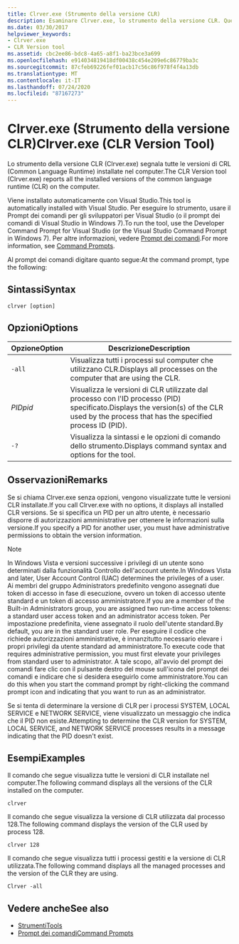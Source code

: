 ```yaml
---
title: Clrver.exe (Strumento della versione CLR)
description: Esaminare Clrver.exe, lo strumento della versione CLR. Questo strumento segnala tutte le versioni installate del Common Language Runtime (CLR) nel computer.
ms.date: 03/30/2017
helpviewer_keywords:
- Clrver.exe
- CLR Version tool
ms.assetid: cbc2ee86-bdc8-4a65-a8f1-ba23bce3a699
ms.openlocfilehash: e914034819418df00438c454e209e6c86779ba3c
ms.sourcegitcommit: 87cfeb69226fef01acb17c56c86f978f4f4a13db
ms.translationtype: MT
ms.contentlocale: it-IT
ms.lasthandoff: 07/24/2020
ms.locfileid: "87167273"
---
```

# <a name="clrverexe-clr-version-tool"></a><span data-ttu-id="6d3a4-104">Clrver.exe (Strumento della versione CLR)</span><span class="sxs-lookup"><span data-stu-id="6d3a4-104">Clrver.exe (CLR Version Tool)</span></span>
<span data-ttu-id="6d3a4-105">Lo strumento della versione CLR (Clrver.exe) segnala tutte le versioni di CRL (Common Language Runtime) installate nel computer.</span><span class="sxs-lookup"><span data-stu-id="6d3a4-105">The CLR Version tool (Clrver.exe) reports all the installed versions of the common language runtime (CLR) on the computer.</span></span>  
  
 <span data-ttu-id="6d3a4-106">Viene installato automaticamente con Visual Studio.</span><span class="sxs-lookup"><span data-stu-id="6d3a4-106">This tool is automatically installed with Visual Studio.</span></span> <span data-ttu-id="6d3a4-107">Per eseguire lo strumento, usare il Prompt dei comandi per gli sviluppatori per Visual Studio (o il prompt dei comandi di Visual Studio in Windows 7).</span><span class="sxs-lookup"><span data-stu-id="6d3a4-107">To run the tool, use the Developer Command Prompt for Visual Studio (or the Visual Studio Command Prompt in Windows 7).</span></span> <span data-ttu-id="6d3a4-108">Per altre informazioni, vedere [Prompt dei comandi](developer-command-prompt-for-vs.md).</span><span class="sxs-lookup"><span data-stu-id="6d3a4-108">For more information, see [Command Prompts](developer-command-prompt-for-vs.md).</span></span>  
  
 <span data-ttu-id="6d3a4-109">Al prompt dei comandi digitare quanto segue:</span><span class="sxs-lookup"><span data-stu-id="6d3a4-109">At the command prompt, type the following:</span></span>  
  
## <a name="syntax"></a><span data-ttu-id="6d3a4-110">Sintassi</span><span class="sxs-lookup"><span data-stu-id="6d3a4-110">Syntax</span></span>  
  
```console  
clrver [option]  
```  
  
## <a name="options"></a><span data-ttu-id="6d3a4-111">Opzioni</span><span class="sxs-lookup"><span data-stu-id="6d3a4-111">Options</span></span>  
  
|<span data-ttu-id="6d3a4-112">Opzione</span><span class="sxs-lookup"><span data-stu-id="6d3a4-112">Option</span></span>|<span data-ttu-id="6d3a4-113">Descrizione</span><span class="sxs-lookup"><span data-stu-id="6d3a4-113">Description</span></span>|  
|------------|-----------------|  
|`-all`|<span data-ttu-id="6d3a4-114">Visualizza tutti i processi sul computer che utilizzano CLR.</span><span class="sxs-lookup"><span data-stu-id="6d3a4-114">Displays all processes on the computer that are using the CLR.</span></span>|  
|<span data-ttu-id="6d3a4-115">*PID*</span><span class="sxs-lookup"><span data-stu-id="6d3a4-115">*pid*</span></span>|<span data-ttu-id="6d3a4-116">Visualizza le versioni di CLR utilizzate dal processo con l'ID processo (PID) specificato.</span><span class="sxs-lookup"><span data-stu-id="6d3a4-116">Displays the version(s) of the CLR used by the process that has the specified process ID (PID).</span></span>|  
|`-?`|<span data-ttu-id="6d3a4-117">Visualizza la sintassi e le opzioni di comando dello strumento.</span><span class="sxs-lookup"><span data-stu-id="6d3a4-117">Displays command syntax and options for the tool.</span></span>|  
  
## <a name="remarks"></a><span data-ttu-id="6d3a4-118">Osservazioni</span><span class="sxs-lookup"><span data-stu-id="6d3a4-118">Remarks</span></span>  
 <span data-ttu-id="6d3a4-119">Se si chiama Clrver.exe senza opzioni, vengono visualizzate tutte le versioni CLR installate.</span><span class="sxs-lookup"><span data-stu-id="6d3a4-119">If you call Clrver.exe with no options, it displays all installed CLR versions.</span></span> <span data-ttu-id="6d3a4-120">Se si specifica un PID per un altro utente, è necessario disporre di autorizzazioni amministrative per ottenere le informazioni sulla versione.</span><span class="sxs-lookup"><span data-stu-id="6d3a4-120">If you specify a PID for another user, you must have administrative permissions to obtain the version information.</span></span>  
  
> [!NOTE]
> <span data-ttu-id="6d3a4-121">In Windows Vista e versioni successive i privilegi di un utente sono determinati dalla funzionalità Controllo dell'account utente.</span><span class="sxs-lookup"><span data-stu-id="6d3a4-121">In Windows Vista and later, User Account Control (UAC) determines the privileges of a user.</span></span> <span data-ttu-id="6d3a4-122">Ai membri del gruppo Administrators predefinito vengono assegnati due token di accesso in fase di esecuzione, ovvero un token di accesso utente standard e un token di accesso amministratore.</span><span class="sxs-lookup"><span data-stu-id="6d3a4-122">If you are a member of the Built-in Administrators group, you are assigned two run-time access tokens: a standard user access token and an administrator access token.</span></span> <span data-ttu-id="6d3a4-123">Per impostazione predefinita, viene assegnato il ruolo dell'utente standard.</span><span class="sxs-lookup"><span data-stu-id="6d3a4-123">By default, you are in the standard user role.</span></span> <span data-ttu-id="6d3a4-124">Per eseguire il codice che richiede autorizzazioni amministrative, è innanzitutto necessario elevare i propri privilegi da utente standard ad amministratore.</span><span class="sxs-lookup"><span data-stu-id="6d3a4-124">To execute code that requires administrative permission, you must first elevate your privileges from standard user to administrator.</span></span> <span data-ttu-id="6d3a4-125">A tale scopo, all'avvio del prompt dei comandi fare clic con il pulsante destro del mouse sull'icona del prompt dei comandi e indicare che si desidera eseguirlo come amministratore.</span><span class="sxs-lookup"><span data-stu-id="6d3a4-125">You can do this when you start the command prompt by right-clicking the command prompt icon and indicating that you want to run as an administrator.</span></span>  
  
 <span data-ttu-id="6d3a4-126">Se si tenta di determinare la versione di CLR per i processi SYSTEM, LOCAL SERVICE e NETWORK SERVICE, viene visualizzato un messaggio che indica che il PID non esiste.</span><span class="sxs-lookup"><span data-stu-id="6d3a4-126">Attempting to determine the CLR version for SYSTEM, LOCAL SERVICE, and NETWORK SERVICE processes results in a message indicating that the PID doesn't exist.</span></span>  
  
## <a name="examples"></a><span data-ttu-id="6d3a4-127">Esempi</span><span class="sxs-lookup"><span data-stu-id="6d3a4-127">Examples</span></span>  
 <span data-ttu-id="6d3a4-128">Il comando che segue visualizza tutte le versioni di CLR installate nel computer.</span><span class="sxs-lookup"><span data-stu-id="6d3a4-128">The following command displays all the versions of the CLR installed on the computer.</span></span>  
  
 `clrver`  
  
 <span data-ttu-id="6d3a4-129">Il comando che segue visualizza la versione di CLR utilizzata dal processo 128.</span><span class="sxs-lookup"><span data-stu-id="6d3a4-129">The following command displays the version of the CLR used by process 128.</span></span>  
  
 `clrver 128`  
  
 <span data-ttu-id="6d3a4-130">Il comando che segue visualizza tutti i processi gestiti e la versione di CLR utilizzata.</span><span class="sxs-lookup"><span data-stu-id="6d3a4-130">The following command displays all the managed processes and the version of the CLR they are using.</span></span>  
  
 `Clrver -all`  
  
## <a name="see-also"></a><span data-ttu-id="6d3a4-131">Vedere anche</span><span class="sxs-lookup"><span data-stu-id="6d3a4-131">See also</span></span>

- [<span data-ttu-id="6d3a4-132">Strumenti</span><span class="sxs-lookup"><span data-stu-id="6d3a4-132">Tools</span></span>](index.md)
- [<span data-ttu-id="6d3a4-133">Prompt dei comandi</span><span class="sxs-lookup"><span data-stu-id="6d3a4-133">Command Prompts</span></span>](developer-command-prompt-for-vs.md)
